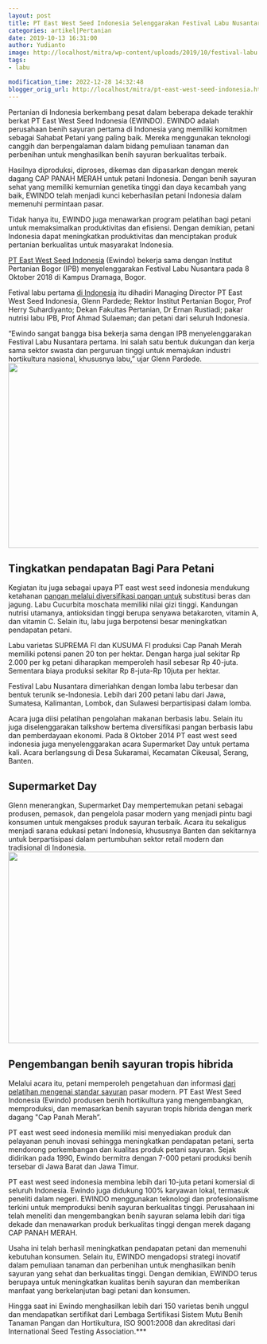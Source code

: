 ```yaml
---
layout: post
title: PT East West Seed Indonesia Selenggarakan Festival Labu Nusantara Tahunan
categories: artikel|Pertanian
date: 2019-10-13 16:31:00
author: Yudianto
image: http://localhost/mitra/wp-content/uploads/2019/10/festival-labu.jpg
tags:
- labu

modification_time: 2022-12-28 14:32:48
blogger_orig_url: http://localhost/mitra/pt-east-west-seed-indonesia.html
---
```


Pertanian di Indonesia berkembang pesat dalam beberapa dekade terakhir berkat PT East West Seed Indonesia (EWINDO). EWINDO adalah perusahaan benih sayuran pertama di Indonesia yang memiliki komitmen sebagai Sahabat Petani yang paling baik. Mereka menggunakan teknologi canggih dan berpengalaman dalam bidang pemuliaan tanaman dan perbenihan untuk menghasilkan benih sayuran berkualitas terbaik.

Hasilnya diproduksi, diproses, dikemas dan dipasarkan dengan merek dagang CAP PANAH MERAH untuk petani Indonesia. Dengan benih sayuran sehat yang memiliki kemurnian genetika tinggi dan daya kecambah yang baik, EWINDO telah menjadi kunci keberhasilan petani Indonesia dalam memenuhi permintaan pasar.

Tidak hanya itu, EWINDO juga menawarkan program pelatihan bagi petani untuk memaksimalkan produktivitas dan efisiensi. Dengan demikian, petani Indonesia dapat meningkatkan produktivitas dan menciptakan produk pertanian berkualitas untuk masyarakat Indonesia.

<a href="https://www.panahmerah.id/home" rel="nofollow">PT East West Seed Indonesia</a> (Ewindo) bekerja sama dengan Institut Pertanian Bogor (IPB) menyelenggarakan Festival Labu Nusantara pada 8 Oktober 2018 di Kampus Dramaga, Bogor.

Fetival labu pertama <a id="" class="" style="width: auto !important;" href="http://127.0.0.1/mitra/potensi-budidaya-perikanan-di.html">di Indonesia</a> itu dihadiri Managing Director PT East West Seed Indonesia, Glenn Pardede; Rektor Institut Pertanian Bogor, Prof Herry Suhardiyanto; Dekan Fakultas Pertanian, Dr Ernan Rustiadi; pakar nutrisi labu IPB, Prof Ahmad Sulaeman; dan petani dari seluruh Indonesia.

“Ewindo sangat bangga bisa bekerja sama dengan IPB menyelenggarakan Festival Labu Nusantara pertama. Ini salah satu bentuk dukungan dan kerja sama sektor swasta dan perguruan tinggi untuk memajukan industri hortikultura nasional, khususnya labu,” ujar Glenn Pardede.
<a href="http://127.0.0.1/mitra/wp-content/uploads/2019/10/East-West-Seed-Indonesia_640x371.jpg"><img class="aligncenter wp-image-15914 size-full" src="http://127.0.0.1/mitra/wp-content/uploads/2019/10/East-West-Seed-Indonesia_640x371.jpg" alt="" width="640" height="371" /></a>
<h2>Tingkatkan pendapatan Bagi Para Petani</h2>
Kegiatan itu juga sebagai upaya PT east west seed indonesia mendukung ketahanan <a class="" style="width: auto !important;" href="http://127.0.0.1/mitra/manfaat-program-kawasan-rumah-pangan.html" data-wpil-post-to-id="">pangan melalui diversifikasi pangan untuk</a> substitusi beras dan jagung. Labu Cucurbita moschata memiliki nilai gizi tinggi. Kandungan nutrisi utamanya, antioksidan tinggi berupa senyawa betakaroten, vitamin A, dan vitamin C. Selain itu, labu juga berpotensi besar meningkatkan pendapatan petani.

Labu varietas SUPREMA Fl dan KUSUMA Fl produksi Cap Panah Merah memiliki potensi panen 20 ton per hektar. Dengan harga jual sekitar Rp 2.000 per kg petani diharapkan memperoleh hasil sebesar Rp 40-juta. Sementara biaya produksi sekitar Rp 8-juta-Rp 10juta per hektar.

Festival Labu Nusantara dimeriahkan dengan lomba labu terbesar dan bentuk terunik se-lndonesia. Lebih dari 200 petani labu dari Jawa, Sumatesa, Kalimantan, Lombok, dan Sulawesi berpartisipasi dalam lomba.

Acara juga diisi pelatihan pengolahan makanan berbasis labu. Selain itu juga diselenggarakan talkshow bertema diversifikasi pangan berbasis labu dan pemberdayaan ekonomi. Pada 8 Oktober 2014 PT east west seed indonesia juga menyelenggarakan acara Supermarket Day untuk pertama kali. Acara berlangsung di Desa Sukaramai, Kecamatan Cikeusal, Serang, Banten.
<h2>Supermarket Day</h2>
Glenn menerangkan, Supermarket Day mempertemukan petani sebagai produsen, pemasok, dan pengelola pasar modern yang menjadi pintu bagi konsumen untuk mengakses produk sayuran terbaik. Acara itu sekaligus menjadi sarana edukasi petani Indonesia, khususnya Banten dan sekitarnya untuk berpartisipasi dalam pertumbuhan sektor retail modern dan tradisional di Indonesia.
<a href="http://127.0.0.1/mitra/wp-content/uploads/2019/10/East-West-Seed-Indonesia_640x384.jpg"><img class="aligncenter wp-image-15915 size-full" src="http://127.0.0.1/mitra/wp-content/uploads/2019/10/East-West-Seed-Indonesia_640x384.jpg" alt="" width="640" height="384" /></a>
<h2>Pengembangan benih sayuran tropis hibrida</h2>
Melalui acara itu, petani memperoleh pengetahuan dan informasi <a class="" style="width: auto !important;" href="http://127.0.0.1/mitra/4-sayuran-varietas-unggul-dari-negeri.html" data-wpil-post-to-id="">dari pelatihan mengenai standar sayuran</a> pasar modern. PT East West Seed Indonesia (Ewindo) produsen benih hortikultura yang mengembangkan, memproduksi, dan memasarkan benih sayuran tropis hibrida dengan merk dagang "Cap Panah Merah”.

PT east west seed indonesia memiliki misi menyediakan produk dan pelayanan penuh inovasi sehingga meningkatkan pendapatan petani, serta mendorong perkembangan dan kualitas produk petani sayuran. Sejak didirikan pada 1990, Ewindo bermitra dengan 7-000 petani produksi benih tersebar di Jawa Barat dan Jawa Timur.

PT east west seed indonesia membina lebih dari 10-juta petani komersial di seluruh Indonesia. Ewindo juga didukung 100% karyawan lokal, termasuk peneliti dalam negeri. EWINDO menggunakan teknologi dan profesionalisme terkini untuk memproduksi benih sayuran berkualitas tinggi. Perusahaan ini telah meneliti dan mengembangkan benih sayuran selama lebih dari tiga dekade dan menawarkan produk berkualitas tinggi dengan merek dagang CAP PANAH MERAH.

Usaha ini telah berhasil meningkatkan pendapatan petani dan memenuhi kebutuhan konsumen. Selain itu, EWINDO mengadopsi strategi inovatif dalam pemuliaan tanaman dan perbenihan untuk menghasilkan benih sayuran yang sehat dan berkualitas tinggi. Dengan demikian, EWINDO terus berupaya untuk meningkatkan kualitas benih sayuran dan memberikan manfaat yang berkelanjutan bagi petani dan konsumen.

Hingga saat ini Ewindo menghasilkan lebih dari 150 varietas benih unggul dan mendapatkan sertifikat dari Lembaga Sertifikasi Sistem Mutu Benih Tanaman Pangan dan Hortikultura, ISO 9001:2008 dan akreditasi dari International Seed Testing Association.***
